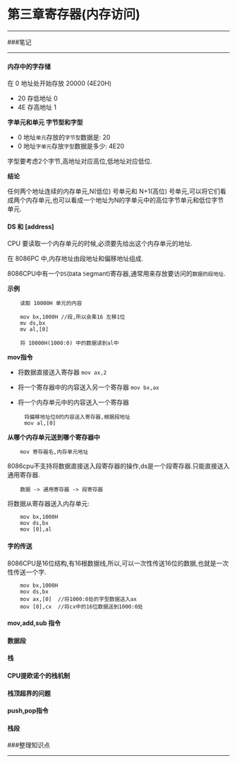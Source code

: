 # 第三章寄存器(内存访问)

---

###笔记

---

#### 内存中的字存储

在 0 地址处开始存放 20000 (4E20H)

* 20 存低地址 0
* 4E 存高地址 1

**字单元和单元 字节型和字型**

* 0 地址`单元`存放的`字节型`数据是: 20
* 0 地址`字单元`存放`字型`数据是多少: 4E20

字型要考虑2个字节,高地址对应高位,低地址对应低位.

**结论**

任何两个地址连续的内存单元,N(低位) 号单元和 N+1(高位) 号单元,可以将它们看成两个内存单元,也可以看成一个地址为N的字单元中的高位字节单元和低位字节单元.

#### DS 和 [address]

CPU 要读取一个内存单元的时候,必须要先给出这个内存单元的地址.

在 8086PC 中,内存地址由段地址和偏移地址组成.

8086CPU中有一个`DS`(`D`ata `S`egmant)寄存器,通常用来存放要访问的`数据的段地址`.

**示例**

		读取 10000H 单元的内容
		
		mov bx,1000H //段,所以会乘16 左移1位
		mv ds,bx
		mv al,[0]
		
		将 10000H(1000:0) 中的数据读到al中

**mov指令**

* 将数据直接送入寄存器 `mov ax,2`
* 将一个寄存器中的内容送入另一个寄存器 `mov bx,ax`
* 将一个内存单元中的内容送入一个寄存器
		
		将偏移地址位0的内容送入寄存器,根据段地址
		mov al,[0]


**从哪个内存单元送到哪个寄存器中**

		mov 寄存器名,内存单元地址
		
8086cpu不支持将数据直接送入段寄存器的操作,ds是一个段寄存器.只能直接送入通用寄存器.

		数据 -> 通用寄存器 -> 段寄存器

将数据从寄存器送入内存单元:
		
		
		mov bx,1000H
		mov ds,bx
		mov [0],al			
			
#### 字的传送

8086CPU是16位结构,有16根数据线,所以,可以一次性传送16位的数据,也就是一次性传送一个字.

		mov bx,1000H
		mov ds,bx
		mov ax,[0]  //将1000:0处的字型数据送入ax
		mov [0],cx  //将cx中的16位数据送到1000:0处

#### mov,add,sub 指令

#### 数据段

#### 栈

#### CPU提欧诺个的栈机制

#### 栈顶超界的问题

#### push,pop指令

#### 栈段

###整理知识点

---